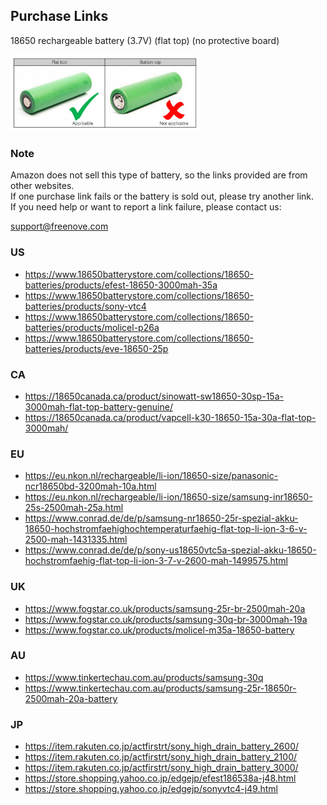 ## Purchase Links

18650 rechargeable battery (3.7V) (flat top) (no protective board)

<img src='18650_Flat Top_Unprotected.jpg' width='60%'/>

### Note

Amazon does not sell this type of battery, so the links provided are from other websites.  
If one purchase link fails or the battery is sold out, please try another link.  
If you need help or want to report a link failure, please contact us:

[support@freenove.com](mailto:support@freenove.com)

### US

* https://www.18650batterystore.com/collections/18650-batteries/products/efest-18650-3000mah-35a
* https://www.18650batterystore.com/collections/18650-batteries/products/sony-vtc4
* https://www.18650batterystore.com/collections/18650-batteries/products/molicel-p26a
* https://www.18650batterystore.com/collections/18650-batteries/products/eve-18650-25p

### CA

* https://18650canada.ca/product/sinowatt-sw18650-30sp-15a-3000mah-flat-top-battery-genuine/
* https://18650canada.ca/product/vapcell-k30-18650-15a-30a-flat-top-3000mah/

### EU

* https://eu.nkon.nl/rechargeable/li-ion/18650-size/panasonic-ncr18650bd-3200mah-10a.html
* https://eu.nkon.nl/rechargeable/li-ion/18650-size/samsung-inr18650-25s-2500mah-25a.html
* https://www.conrad.de/de/p/samsung-nr18650-25r-spezial-akku-18650-hochstromfaehighochtemperaturfaehig-flat-top-li-ion-3-6-v-2500-mah-1431335.html
* https://www.conrad.de/de/p/sony-us18650vtc5a-spezial-akku-18650-hochstromfaehig-flat-top-li-ion-3-7-v-2600-mah-1499575.html

### UK

* https://www.fogstar.co.uk/products/samsung-25r-br-2500mah-20a
* https://www.fogstar.co.uk/products/samsung-30q-br-3000mah-19a
* https://www.fogstar.co.uk/products/molicel-m35a-18650-battery

### AU

* https://www.tinkertechau.com.au/products/samsung-30q
* https://www.tinkertechau.com.au/products/samsung-25r-18650r-2500mah-20a-battery

### JP

* https://item.rakuten.co.jp/actfirstrt/sony_high_drain_battery_2600/
* https://item.rakuten.co.jp/actfirstrt/sony_high_drain_battery_2100/
* https://item.rakuten.co.jp/actfirstrt/sony_high_drain_battery_3000/
* https://store.shopping.yahoo.co.jp/edgejp/efest186538a-j48.html
* https://store.shopping.yahoo.co.jp/edgejp/sonyvtc4-j49.html
